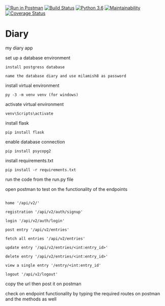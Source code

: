 [![Run in Postman](https://run.pstmn.io/button.svg)](https://app.getpostman.com/run-collection/c26c9b378e37231fc690)
[![Build Status](https://travis-ci.org/milamish/Diary.svg?branch=challenge3)](https://travis-ci.org/milamish/Diary)
[![Python 3.6](https://img.shields.io/badge/python-3.6-blue.svg)](https://www.python.org/downloads/release/python-360/)
[![Maintainability](https://api.codeclimate.com/v1/badges/9be8a79596c8225ef1b1/maintainability)](https://codeclimate.com/github/milamish/Diary/maintainability)
[![Coverage Status](https://coveralls.io/repos/github/milamish/Diary/badge.svg?branch=challenge3)](https://coveralls.io/github/milamish/Diary?branch=challenge3)
# Diary
my diary app

set up a database environment
```
install postgress database
```
```
name the database diary and use milamish8 as password
```
install virtual environment
```
py -3 -m venv venv (for windows)
```
activate virtual environment
```
venv\Scripts\activate
```
install flask
```
pip install flask
```
enable database connection
```
pip install psycopg2
```
install requirements.txt
```
pip install -r requirements.txt
```
run the code from the run.py file

open postman to test on the functionality of the endpoints
```

home '/api/v2/'

registration '/api/v2/auth/signup'

login '/api/v2/auth/login'

post entry '/api/v2/entries'

fetch all entries '/api/v2/entries'

update entry '/api/v2/entries/<int:entry_id>'

delete entry '/api/v2/entries/<int:entry_id>'

view a single entry '/entry/<int:entry_id'

logout '/api/v2/logout'
```

copy the url then post it on postman

check on endpoint functionality by typing the required routes on postman and the methods as well